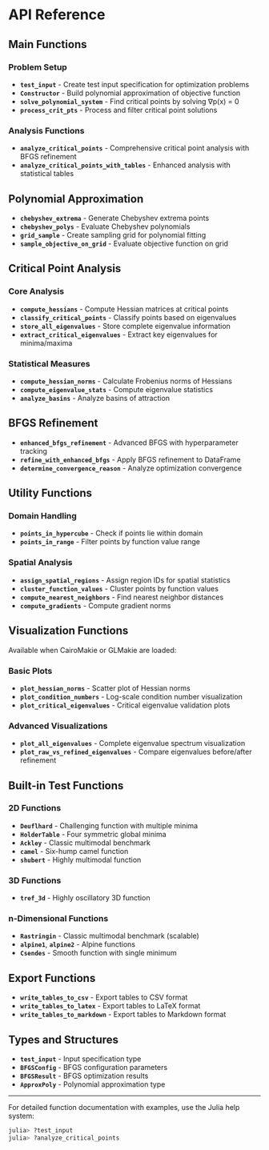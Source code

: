 # API Reference

## Main Functions

### Problem Setup

- **`test_input`** - Create test input specification for optimization problems
- **`Constructor`** - Build polynomial approximation of objective function
- **`solve_polynomial_system`** - Find critical points by solving ∇p(x) = 0
- **`process_crit_pts`** - Process and filter critical point solutions

### Analysis Functions

- **`analyze_critical_points`** - Comprehensive critical point analysis with BFGS refinement
- **`analyze_critical_points_with_tables`** - Enhanced analysis with statistical tables

## Polynomial Approximation

- **`chebyshev_extrema`** - Generate Chebyshev extrema points
- **`chebyshev_polys`** - Evaluate Chebyshev polynomials
- **`grid_sample`** - Create sampling grid for polynomial fitting
- **`sample_objective_on_grid`** - Evaluate objective function on grid

## Critical Point Analysis

### Core Analysis
- **`compute_hessians`** - Compute Hessian matrices at critical points
- **`classify_critical_points`** - Classify points based on eigenvalues
- **`store_all_eigenvalues`** - Store complete eigenvalue information
- **`extract_critical_eigenvalues`** - Extract key eigenvalues for minima/maxima

### Statistical Measures
- **`compute_hessian_norms`** - Calculate Frobenius norms of Hessians
- **`compute_eigenvalue_stats`** - Compute eigenvalue statistics
- **`analyze_basins`** - Analyze basins of attraction

## BFGS Refinement

- **`enhanced_bfgs_refinement`** - Advanced BFGS with hyperparameter tracking
- **`refine_with_enhanced_bfgs`** - Apply BFGS refinement to DataFrame
- **`determine_convergence_reason`** - Analyze optimization convergence

## Utility Functions

### Domain Handling
- **`points_in_hypercube`** - Check if points lie within domain
- **`points_in_range`** - Filter points by function value range

### Spatial Analysis
- **`assign_spatial_regions`** - Assign region IDs for spatial statistics
- **`cluster_function_values`** - Cluster points by function values
- **`compute_nearest_neighbors`** - Find nearest neighbor distances
- **`compute_gradients`** - Compute gradient norms

## Visualization Functions

Available when CairoMakie or GLMakie are loaded:

### Basic Plots
- **`plot_hessian_norms`** - Scatter plot of Hessian norms
- **`plot_condition_numbers`** - Log-scale condition number visualization
- **`plot_critical_eigenvalues`** - Critical eigenvalue validation plots

### Advanced Visualizations
- **`plot_all_eigenvalues`** - Complete eigenvalue spectrum visualization
- **`plot_raw_vs_refined_eigenvalues`** - Compare eigenvalues before/after refinement

## Built-in Test Functions

### 2D Functions
- **`Deuflhard`** - Challenging function with multiple minima
- **`HolderTable`** - Four symmetric global minima
- **`Ackley`** - Classic multimodal benchmark
- **`camel`** - Six-hump camel function
- **`shubert`** - Highly multimodal function

### 3D Functions
- **`tref_3d`** - Highly oscillatory 3D function

### n-Dimensional Functions
- **`Rastringin`** - Classic multimodal benchmark (scalable)
- **`alpine1`**, **`alpine2`** - Alpine functions
- **`Csendes`** - Smooth function with single minimum

## Export Functions

- **`write_tables_to_csv`** - Export tables to CSV format
- **`write_tables_to_latex`** - Export tables to LaTeX format
- **`write_tables_to_markdown`** - Export tables to Markdown format

## Types and Structures

- **`test_input`** - Input specification type
- **`BFGSConfig`** - BFGS configuration parameters
- **`BFGSResult`** - BFGS optimization results
- **`ApproxPoly`** - Polynomial approximation type

---

For detailed function documentation with examples, use the Julia help system:
```julia
julia> ?test_input
julia> ?analyze_critical_points
```